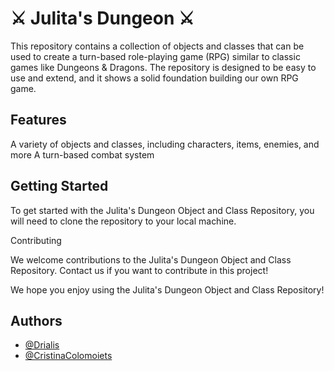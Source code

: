 
# ⚔️ Julita's Dungeon ⚔️






This repository contains a collection of objects and classes that can be used to create a turn-based role-playing game (RPG) similar to classic games like Dungeons & Dragons. The repository is designed to be easy to use and extend, and it shows a solid foundation building our own RPG game.

## Features

A variety of objects and classes, including characters, items, enemies, and more
A turn-based combat system


## Getting Started

To get started with the Julita's Dungeon Object and Class Repository, you will need to clone the repository to your local machine.

Contributing

We welcome contributions to the Julita's Dungeon Object and Class Repository. Contact us if you want to contribute in this project!


We hope you enjoy using the Julita's Dungeon Object and Class Repository!


## Authors

- [@Drialis](https://www.github.com/Drialis)
- [@CristinaColomoiets](https://github.com/CristinaColomoiets)


